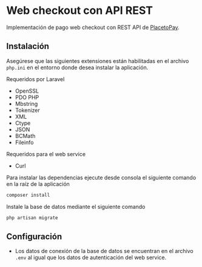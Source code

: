 # Web checkout con API REST

Implementación de pago web checkout con REST API de [PlacetoPay](https://dev.placetopay.com/web/redirection/).

## Instalación

Asegúrese que las siguientes extensiones están habilitadas en el archivo `php.ini` en el entorno donde desea instalar la aplicación.

Requeridos por Laravel

- OpenSSL
- PDO PHP
- Mbstring
- Tokenizer
- XML
- Ctype
- JSON
- BCMath
- Fileinfo

Requeridos para el web service

- Curl

Para instalar las dependencias ejecute desde consola el siguiente comando en la raíz de la aplicación

```bash
composer install
```

Instale la base de datos mediante el siguiente comando

```bash
php artisan migrate
```

## Configuración

- Los datos de conexión de la base de datos se encuentran en el archivo `.env` al igual que los datos de autenticación del web service.
